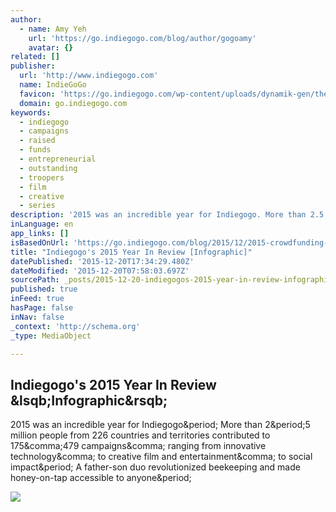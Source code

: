 ```yaml
---
author:
  - name: Amy Yeh
    url: 'https://go.indiegogo.com/blog/author/gogoamy'
    avatar: {}
related: []
publisher:
  url: 'http://www.indiegogo.com'
  name: IndieGoGo
  favicon: 'https://go.indiegogo.com/wp-content/uploads/dynamik-gen/theme/images/favicon.ico'
  domain: go.indiegogo.com
keywords:
  - indiegogo
  - campaigns
  - raised
  - funds
  - entrepreneurial
  - outstanding
  - troopers
  - film
  - creative
  - series
description: '2015 was an incredible year for Indiegogo. More than 2.5 million people from 226 countries and territories contributed to 175,479 campaigns, ranging from innovative technology, to creative film and entertainment, to social impact. A father-son duo revolutionized beekeeping and made honey-on-tap accessible to anyone.'
inLanguage: en
app_links: []
isBasedOnUrl: 'https://go.indiegogo.com/blog/2015/12/2015-crowdfunding-infographic-statistics-tech-film-social.html'
title: "Indiegogo's 2015 Year In Review [Infographic]"
datePublished: '2015-12-20T17:34:29.480Z'
dateModified: '2015-12-20T07:58:03.697Z'
sourcePath: _posts/2015-12-20-indiegogos-2015-year-in-review-infographic.md
published: true
inFeed: true
hasPage: false
inNav: false
_context: 'http://schema.org'
_type: MediaObject

---
```

<article style=""><h1>Indiegogo's 2015 Year In Review &amp;lsqb;Infographic&amp;rsqb;</h1><p>2015 was an incredible year for Indiegogo&amp;period; More than 2&amp;period;5 million people from 226 countries and territories contributed to 175&amp;comma;479 campaigns&amp;comma; ranging from innovative technology&amp;comma; to creative film and entertainment&amp;comma; to social impact&amp;period; A father-son duo revolutionized beekeeping and made honey-on-tap accessible to anyone&amp;period;</p><img src="https://go.indiegogo.com/wp-content/uploads/2015/12/Flow-Hive-most-funded-Indiegogo.jpeg" /></article>